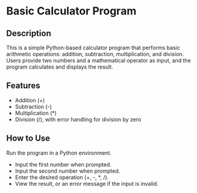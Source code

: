 # Basic Calculator Program
## Description
This is a simple Python-based calculator program that performs basic arithmetic operations: addition, subtraction, multiplication, and division. Users provide two numbers and a mathematical operator as input, and the program calculates and displays the result.

## Features
* Addition (+)
* Subtraction (-)
* Multiplication (*)
* Division (/), with error handling for division by zero
## How to Use
Run the program in a Python environment.
* Input the first number when prompted.
* Input the second number when prompted.
* Enter the desired operation (+, -, *, /).
* View the result, or an error message if the input is invalid.
